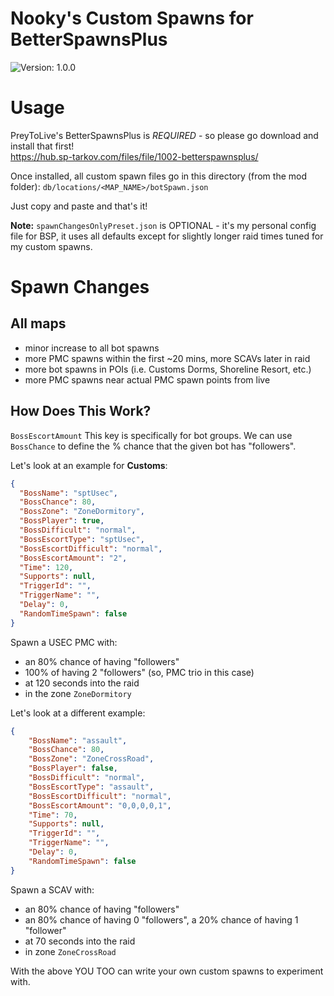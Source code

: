# Nooky's Custom Spawns for BetterSpawnsPlus
![Version: 1.0.0](https://img.shields.io/badge/Version-1.0.0-informational?style=flat-square)

# Usage

PreyToLive's BetterSpawnsPlus is *REQUIRED* - so please go download and install that first!  
https://hub.sp-tarkov.com/files/file/1002-betterspawnsplus/

Once installed, all custom spawn files go in this directory (from the mod folder):
`db/locations/<MAP_NAME>/botSpawn.json`

Just copy and paste and that's it!

**Note:** `spawnChangesOnlyPreset.json` is OPTIONAL - it's my personal config file for BSP, it uses all defaults except for slightly longer raid times tuned for my custom spawns.

# Spawn Changes
## All maps
- minor increase to all bot spawns
- more PMC spawns within the first ~20 mins, more SCAVs later in raid
- more bot spawns in POIs (i.e. Customs Dorms, Shoreline Resort, etc.)
- more PMC spawns near actual PMC spawn points from live

## How Does This Work?

`BossEscortAmount`
This key is specifically for bot groups. We can use `BossChance` to define the % chance that the given bot has "followers".

Let's look at an example for **Customs**:
```json
{
  "BossName": "sptUsec",
  "BossChance": 80,
  "BossZone": "ZoneDormitory",
  "BossPlayer": true,
  "BossDifficult": "normal",
  "BossEscortType": "sptUsec",
  "BossEscortDifficult": "normal",
  "BossEscortAmount": "2",
  "Time": 120,
  "Supports": null,
  "TriggerId": "",
  "TriggerName": "",
  "Delay": 0,
  "RandomTimeSpawn": false
}
```
Spawn a USEC PMC with:
- an 80% chance of having "followers"
- 100% of having 2 "followers" (so, PMC trio in this case)
- at 120 seconds into the raid
- in the zone `ZoneDormitory`


Let's look at a different example:
```json
{
    "BossName": "assault",
    "BossChance": 80,
    "BossZone": "ZoneCrossRoad",
    "BossPlayer": false,
    "BossDifficult": "normal",
    "BossEscortType": "assault",
    "BossEscortDifficult": "normal",
    "BossEscortAmount": "0,0,0,0,1",
    "Time": 70,
    "Supports": null,
    "TriggerId": "",
    "TriggerName": "",
    "Delay": 0,
    "RandomTimeSpawn": false
}
```
Spawn a SCAV with:
- an 80% chance of having "followers"
- an 80% chance of having 0 "followers", a 20% chance of having 1 "follower"
- at 70 seconds into the raid
- in zone `ZoneCrossRoad`

With the above YOU TOO can write your own custom spawns to experiment with.
